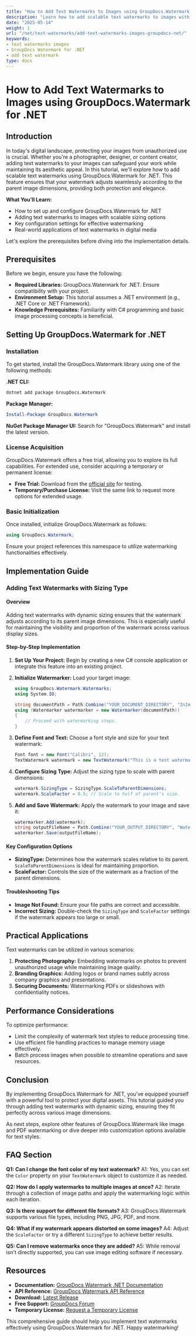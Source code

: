 ```yaml
---
title: "How to Add Text Watermarks to Images using GroupDocs.Watermark for .NET"
description: "Learn how to add scalable text watermarks to images with GroupDocs.Watermark for .NET. Protect your digital assets while maintaining aesthetic appeal."
date: "2025-05-14"
weight: 1
url: "/net/text-watermarks/add-text-watermarks-images-groupdocs-net/"
keywords:
- text watermarks images
- GroupDocs Watermark for .NET
- add text watermark
type: docs
---
```

# How to Add Text Watermarks to Images using GroupDocs.Watermark for .NET

## Introduction

In today's digital landscape, protecting your images from unauthorized use is crucial. Whether you're a photographer, designer, or content creator, adding text watermarks to your images can safeguard your work while maintaining its aesthetic appeal. In this tutorial, we'll explore how to add scalable text watermarks using GroupDocs.Watermark for .NET. This feature ensures that your watermark adjusts seamlessly according to the parent image dimensions, providing both protection and elegance.

**What You’ll Learn:**
- How to set up and configure GroupDocs.Watermark for .NET
- Adding text watermarks to images with scalable sizing options
- Key configuration settings for effective watermarking
- Real-world applications of text watermarks in digital media

Let's explore the prerequisites before diving into the implementation details.

## Prerequisites

Before we begin, ensure you have the following:

- **Required Libraries:** GroupDocs.Watermark for .NET. Ensure compatibility with your project.
- **Environment Setup:** This tutorial assumes a .NET environment (e.g., .NET Core or .NET Framework).
- **Knowledge Prerequisites:** Familiarity with C# programming and basic image processing concepts is beneficial.

## Setting Up GroupDocs.Watermark for .NET

### Installation

To get started, install the GroupDocs.Watermark library using one of the following methods:

**.NET CLI:**
```bash
dotnet add package GroupDocs.Watermark
```

**Package Manager:**
```powershell
Install-Package GroupDocs.Watermark
```

**NuGet Package Manager UI:**
Search for "GroupDocs.Watermark" and install the latest version.

### License Acquisition

GroupDocs.Watermark offers a free trial, allowing you to explore its full capabilities. For extended use, consider acquiring a temporary or permanent license:

- **Free Trial:** Download from the [official site](https://purchase.groupdocs.com/temporary-license/) for testing.
- **Temporary/Purchase License:** Visit the same link to request more options for extended usage.

### Basic Initialization

Once installed, initialize GroupDocs.Watermark as follows:

```csharp
using GroupDocs.Watermark;
```

Ensure your project references this namespace to utilize watermarking functionalities effectively.

## Implementation Guide

### Adding Text Watermarks with Sizing Type

#### Overview

Adding text watermarks with dynamic sizing ensures that the watermark adjusts according to its parent image dimensions. This is especially useful for maintaining the visibility and proportion of the watermark across various display sizes.

#### Step-by-Step Implementation

1. **Set Up Your Project:**
   Begin by creating a new C# console application or integrate this feature into an existing project.

2. **Initialize Watermarker:**
   Load your target image:
   
   ```csharp
   using GroupDocs.Watermark.Watermarks;
   using System.IO;

   string documentPath = Path.Combine("YOUR_DOCUMENT_DIRECTORY", "InImagePng");
   using (Watermarker watermarker = new Watermarker(documentPath))
   {
       // Proceed with watermarking steps.
   }
   ```

3. **Define Font and Text:**
   Choose a font style and size for your text watermark:
   
   ```csharp
   Font font = new Font("Calibri", 12);
   TextWatermark watermark = new TextWatermark("This is a test watermark", font);
   ```

4. **Configure Sizing Type:**
   Adjust the sizing type to scale with parent dimensions:
   
   ```csharp
   watermark.SizingType = SizingType.ScaleToParentDimensions;
   watermark.ScaleFactor = 0.5; // Scale to half of parent's size.
   ```

5. **Add and Save Watermark:**
   Apply the watermark to your image and save it:
   
   ```csharp
   watermarker.Add(watermark);
   string outputFileName = Path.Combine("YOUR_OUTPUT_DIRECTORY", "WatermarkedImage.png");
   watermarker.Save(outputFileName);
   ```

#### Key Configuration Options

- **SizingType:** Determines how the watermark scales relative to its parent. `ScaleToParentDimensions` is ideal for maintaining proportion.
- **ScaleFactor:** Controls the size of the watermark as a fraction of the parent dimensions.

#### Troubleshooting Tips

- **Image Not Found:** Ensure your file paths are correct and accessible.
- **Incorrect Sizing:** Double-check the `SizingType` and `ScaleFactor` settings if the watermark appears too large or small.

## Practical Applications

Text watermarks can be utilized in various scenarios:

1. **Protecting Photography:** Embedding watermarks on photos to prevent unauthorized usage while maintaining image quality.
2. **Branding Graphics:** Adding logos or brand names subtly across company graphics and presentations.
3. **Securing Documents:** Watermarking PDFs or slideshows with confidentiality notices.

## Performance Considerations

To optimize performance:
- Limit the complexity of watermark text styles to reduce processing time.
- Use efficient file handling practices to manage memory usage effectively.
- Batch process images when possible to streamline operations and save resources.

## Conclusion

By implementing GroupDocs.Watermark for .NET, you've equipped yourself with a powerful tool to protect your digital assets. This tutorial guided you through adding text watermarks with dynamic sizing, ensuring they fit perfectly across various image dimensions.

As next steps, explore other features of GroupDocs.Watermark like image and PDF watermarking or dive deeper into customization options available for text styles.

## FAQ Section

**Q1: Can I change the font color of my text watermark?**
A1: Yes, you can set the `Color` property on your `TextWatermark` object to customize it as needed.

**Q2: How do I apply watermarks to multiple images at once?**
A2: Iterate through a collection of image paths and apply the watermarking logic within each iteration.

**Q3: Is there support for different file formats?**
A3: GroupDocs.Watermark supports various file types, including PNG, JPG, PDF, and more.

**Q4: What if my watermark appears distorted on some images?**
A4: Adjust the `ScaleFactor` or try a different `SizingType` to achieve better results.

**Q5: Can I remove watermarks once they are added?**
A5: While removal isn't directly supported, you can use image editing software if necessary.

## Resources

- **Documentation:** [GroupDocs Watermark .NET Documentation](https://docs.groupdocs.com/watermark/net/)
- **API Reference:** [GroupDocs Watermark API Reference](https://reference.groupdocs.com/watermark/net)
- **Download:** [Latest Release](https://releases.groupdocs.com/watermark/net/)
- **Free Support:** [GroupDocs Forum](https://forum.groupdocs.com/c/watermark/10)
- **Temporary License:** [Request a Temporary License](https://purchase.groupdocs.com/temporary-license/) 

This comprehensive guide should help you implement text watermarks effectively using GroupDocs.Watermark for .NET. Happy watermarking!

